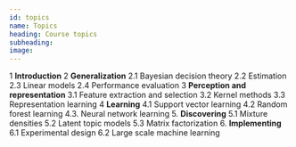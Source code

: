 ```yaml
---
id: topics
name: Topics
heading: Course topics
subheading: 
image: 
---
```


1 **Introduction**
2 **Generalization**
2.1 Bayesian decision theory
2.2 Estimation
2.3 Linear models
2.4 Performance evaluation
3 **Perception and representation**
3.1 Feature extraction and selection
3.2 Kernel methods
3.3 Representation learning
4 **Learning**
4.1 Support vector learning
4.2 Random forest learning
4.3. Neural network learning 
5. **Discovering**
5.1 Mixture densities 
5.2 Latent topic models
5.3 Matrix factorization
6. **Implementing**
6.1 Experimental design
6.2 Large scale machine learning
